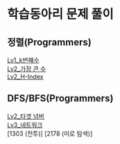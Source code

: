 # 학습동아리 문제 풀이

## 정렬(Programmers)
[Lv1_k번째수](https://github.com/mobis-sw/JaeHyun/blob/main/정렬/prg42748.cpp)  
[Lv2_가장 큰 수](https://github.com/mobis-sw/JaeHyun/blob/main/정렬/prg42746.cpp)  
[Lv2_H-Index](https://github.com/mobis-sw/JaeHyun/blob/main/정렬/prg42747.cpp)  

## DFS/BFS(Programmers)
[Lv2_타겟 넘버](https://github.com/mobis-sw/JaeHyun/blob/main/DFS%2CBFS/prg43165.cpp)  
[Lv3_네트워크](https://github.com/mobis-sw/JaeHyun/blob/main/DFS%2CBFS/prg43162.cpp)  
[1303 (전투)]
[2178 (미로 탐색)]
